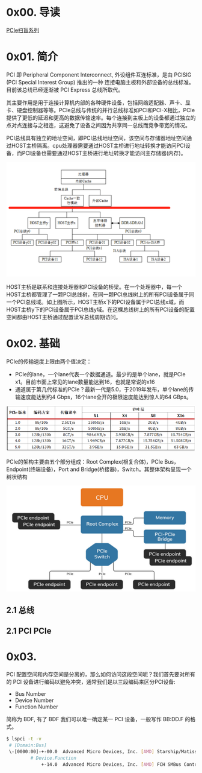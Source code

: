 # 0x00. 导读

[PCIe扫盲系列](https://blog.chinaaet.com/justlxy/p/5100053251)

# 0x01. 简介

PCI 即 Peripheral Component Interconnect, 外设组件互连标准，是由 PCISIG (PCI Special Interest Group) 推出的一种 连接电脑主板和外部设备的总线标准。目前该总线已经逐渐被 PCI Express 总线所取代。

其主要作用是用于连接计算机内部的各种硬件设备，包括网络适配器、声卡、显卡、硬盘控制器等等。PCIe总线与传统的并行总线标准如PCI和PCI-X相比，PCIe提供了更低的延迟和更高的数据传输速率。每个连接到主板上的设备都通过独立的点对点连接与之相连，这避免了设备之间因为共享同一总线而竞争带宽的情况。

PCI总线具有独立的地址空间，即PCI总线地址空间，该空间与存储器地址空间通过HOST主桥隔离。cpu处理器需要通过HOST主桥进行地址转换才能访问PCI设备，而PCI设备也需要通过HOST主桥进行地址转换才能访问主存储器(内存)。

![Alt text](../../pic/linux/pci1.png)

HOST主桥是联系和连接处理器和PCI设备的桥梁。在一个处理器中，每一个HOST主桥都管理了一颗PCI总线树，在同一颗PCI总线树上的所有PCI设备属于同一个PCI总线域。如上图所示，HOST主桥x下的PCI设备属于PCI总线x域，而HOST主桥y下的PCI设备属于PCI总线y域。在这棵总线树上的所有PCI设备的配置空间都由HOST主桥通过配置读写总线周期访问。


# 0x02. 基础

PCIe的传输速度上限由两个值决定：

- PCIe的lane，一个lane代表一个数据通道。最少的是单个lane，就是PCIe x1。目前市面上常见的lane数量能达到16，也就是常说的x16
- 通道属于第几代标准的PCIe？最新一代是5.0，于2019年发布，单个lane的传输速度能达到约4 Gbps，16个lane全开的极限速度能达到惊人的64 GBps。

![Alt text](../../pic/linux/pci_speed.png)

PCIe的架构主要由五个部分组成：Root Complex(根复合体)，PCIe Bus，Endpoint(终端设备)，Port and Bridge(桥接器)，Switch。其整体架构呈现一个树状结构

![Alt text](../../pic/linux/pcie_framework.png)

## 2.1 总线

## 2.1 PCI PCIe

# 0x03.

PCI 配置空间和内存空间是分离的，那么如何访问这段空间呢？我们首先要对所有的 PCI 设备进行编码以避免冲突，通常我们是以三段编码来区分PCI设备:
- Bus Number
- Device Number
- Function Number

简称为 BDF, 有了 BDF 我们可以唯一确定某一 PCI 设备，一般写作 BB:DD.F 的格式。

```bash
$ lspci -t -v
 # [Domain:Bus]
 \-[0000:00]-+-00.0  Advanced Micro Devices, Inc. [AMD] Starship/Matisse Root Complex
         # Device.Function
             +-14.0  Advanced Micro Devices, Inc. [AMD] FCH SMBus Controller
```